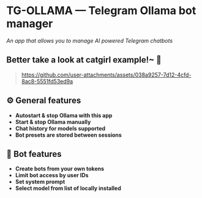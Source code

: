 # TG-OLLAMA — Telegram Ollama bot manager
_An app that allows you to manage AI powered Telegram chatbots_

## Better take a look at catgirl example!~ 🎀

> https://github.com/user-attachments/assets/038a9257-7d12-4cfd-8ac8-5551fd53ed9a

## ⚙️ General features
- **Autostart & stop Ollama with this app**
- **Start & stop Ollama manually**
- **Chat history for models supported**
- **Bot presets are stored between sessions**
## 🤖 Bot features
- **Create bots from your own tokens**
- **Limit bot access by user IDs**
- **Set system prompt**
- **Select model from list of locally installed**
